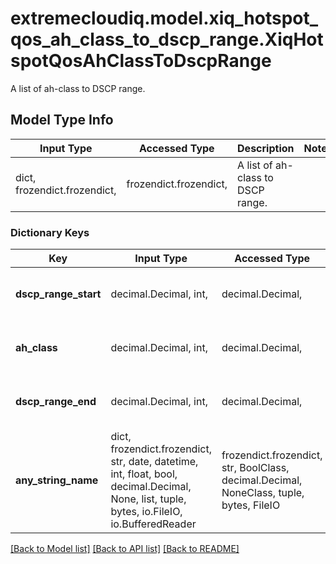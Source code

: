 # extremecloudiq.model.xiq_hotspot_qos_ah_class_to_dscp_range.XiqHotspotQosAhClassToDscpRange

A list of ah-class to DSCP range.

## Model Type Info
Input Type | Accessed Type | Description | Notes
------------ | ------------- | ------------- | -------------
dict, frozendict.frozendict,  | frozendict.frozendict,  | A list of ah-class to DSCP range. | 

### Dictionary Keys
Key | Input Type | Accessed Type | Description | Notes
------------ | ------------- | ------------- | ------------- | -------------
**dscp_range_start** | decimal.Decimal, int,  | decimal.Decimal,  | Start value for DSCP range. | value must be a 32 bit integer
**ah_class** | decimal.Decimal, int,  | decimal.Decimal,  | Extreme QoS class value. | value must be a 32 bit integer
**dscp_range_end** | decimal.Decimal, int,  | decimal.Decimal,  | End value for DSCP range. | value must be a 32 bit integer
**any_string_name** | dict, frozendict.frozendict, str, date, datetime, int, float, bool, decimal.Decimal, None, list, tuple, bytes, io.FileIO, io.BufferedReader | frozendict.frozendict, str, BoolClass, decimal.Decimal, NoneClass, tuple, bytes, FileIO | any string name can be used but the value must be the correct type | [optional]

[[Back to Model list]](../../README.md#documentation-for-models) [[Back to API list]](../../README.md#documentation-for-api-endpoints) [[Back to README]](../../README.md)


